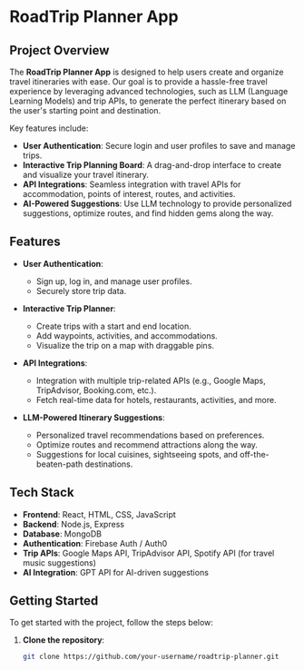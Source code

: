 # RoadTrip Planner App

## Project Overview

The **RoadTrip Planner App** is designed to help users create and organize travel itineraries with ease. Our goal is to provide a hassle-free travel experience by leveraging advanced technologies, such as LLM (Language Learning Models) and trip APIs, to generate the perfect itinerary based on the user's starting point and destination. 

Key features include:
- **User Authentication**: Secure login and user profiles to save and manage trips.
- **Interactive Trip Planning Board**: A drag-and-drop interface to create and visualize your travel itinerary.
- **API Integrations**: Seamless integration with travel APIs for accommodation, points of interest, routes, and activities.
- **AI-Powered Suggestions**: Use LLM technology to provide personalized suggestions, optimize routes, and find hidden gems along the way.

## Features

- **User Authentication**: 
  - Sign up, log in, and manage user profiles.
  - Securely store trip data.
  
- **Interactive Trip Planner**:
  - Create trips with a start and end location.
  - Add waypoints, activities, and accommodations.
  - Visualize the trip on a map with draggable pins.

- **API Integrations**:
  - Integration with multiple trip-related APIs (e.g., Google Maps, TripAdvisor, Booking.com, etc.).
  - Fetch real-time data for hotels, restaurants, activities, and more.

- **LLM-Powered Itinerary Suggestions**:
  - Personalized travel recommendations based on preferences.
  - Optimize routes and recommend attractions along the way.
  - Suggestions for local cuisines, sightseeing spots, and off-the-beaten-path destinations.

## Tech Stack

- **Frontend**: React, HTML, CSS, JavaScript
- **Backend**: Node.js, Express
- **Database**: MongoDB
- **Authentication**: Firebase Auth / Auth0
- **Trip APIs**: Google Maps API, TripAdvisor API, Spotify API (for travel music suggestions)
- **AI Integration**: GPT API for AI-driven suggestions

## Getting Started

To get started with the project, follow the steps below:

1. **Clone the repository**:
   ```bash
   git clone https://github.com/your-username/roadtrip-planner.git
